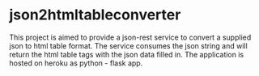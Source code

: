 # json2htmltableconverter
This project is aimed to provide a json-rest service to convert a supplied json to html table format.
The service consumes the json string and will return the html table tags with the json data filled in.
The application is hosted on heroku as python - flask app.
